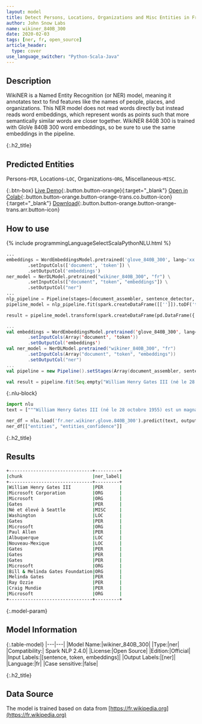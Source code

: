 ```yaml
---
layout: model
title: Detect Persons, Locations, Organizations and Misc Entities in French (WikiNER 840B 300)
author: John Snow Labs
name: wikiner_840B_300
date: 2020-02-03
tags: [ner, fr, open_source]
article_header:
  type: cover
use_language_switcher: "Python-Scala-Java"
---
```


## Description
WikiNER is a Named Entity Recognition (or NER) model, meaning it annotates text to find features like the names of people, places, and organizations. This NER model does not read words directly but instead reads word embeddings, which represent words as points such that more semantically similar words are closer together. WikiNER 840B 300 is trained with GloVe 840B 300 word embeddings, so be sure to use the same embeddings in the pipeline.


{:.h2_title}
## Predicted Entities 
Persons-`PER`, Locations-`LOC`, Organizations-`ORG`, Miscellaneous-`MISC`.



{:.btn-box}
[Live Demo](https://demo.johnsnowlabs.com/public/NER_FR){:.button.button-orange}{:target="_blank"}
[Open in Colab](https://colab.research.google.com/github/JohnSnowLabs/spark-nlp-workshop/blob/master/tutorials/streamlit_notebooks/NER_FR.ipynb){:.button.button-orange.button-orange-trans.co.button-icon}{:target="_blank"}
[Download](https://s3.amazonaws.com/auxdata.johnsnowlabs.com/public/models/wikiner_840B_300_fr_2.4.0_2.4_1579699913554.zip){:.button.button-orange.button-orange-trans.arr.button-icon}

## How to use 

<div class="tabs-box" markdown="1">

{% include programmingLanguageSelectScalaPythonNLU.html %}

```python
...
embeddings = WordEmbeddingsModel.pretrained('glove_840B_300', lang='xx') \
        .setInputCols(['document', 'token']) \
        .setOutputCol('embeddings')
ner_model = NerDLModel.pretrained("wikiner_840B_300", "fr") \
        .setInputCols(["document", "token", "embeddings"]) \
        .setOutputCol("ner")
...        
nlp_pipeline = Pipeline(stages=[document_assembler, sentence_detector, tokenizer, embeddings, ner_model, ner_converter])
pipeline_model = nlp_pipeline.fit(spark.createDataFrame([['']]).toDF('text'))

result = pipeline_model.transform(spark.createDataFrame(pd.DataFrame({'text': ["""William Henry Gates III (né le 28 octobre 1955) est un magnat des affaires, développeur de logiciels, investisseur et philanthrope américain. Il est surtout connu comme le co-fondateur de Microsoft Corporation. Au cours de sa carrière chez Microsoft, Gates a occupé les postes de président, chef de la direction (PDG), président et architecte logiciel en chef, tout en étant le plus grand actionnaire individuel jusqu'en mai 2014. Il est l'un des entrepreneurs et pionniers les plus connus du révolution des micro-ordinateurs des années 1970 et 1980. Né et élevé à Seattle, Washington, Gates a cofondé Microsoft avec son ami d'enfance Paul Allen en 1975, à Albuquerque, au Nouveau-Mexique; il est devenu la plus grande société de logiciels informatiques au monde. Gates a dirigé l'entreprise en tant que président-directeur général jusqu'à sa démission en tant que PDG en janvier 2000, mais il est resté président et est devenu architecte logiciel en chef. À la fin des années 1990, Gates avait été critiqué pour ses tactiques commerciales, considérées comme anticoncurrentielles. Cette opinion a été confirmée par de nombreuses décisions de justice. En juin 2006, Gates a annoncé qu'il passerait à un poste à temps partiel chez Microsoft et à un emploi à temps plein à la Bill & Melinda Gates Foundation, la fondation caritative privée que lui et sa femme, Melinda Gates, ont créée en 2000. Il a progressivement transféré ses fonctions à Ray Ozzie et Craig Mundie. Il a démissionné de son poste de président de Microsoft en février 2014 et a assumé un nouveau poste de conseiller technologique pour soutenir le nouveau PDG Satya Nadella."""]})))
```

```scala
...
val embeddings = WordEmbeddingsModel.pretrained('glove_840B_300', lang='xx')
        .setInputCols(Array('document', 'token'))
        .setOutputCol('embeddings')
val ner_model = NerDLModel.pretrained("wikiner_840B_300", "fr")
        .setInputCols(Array("document", "token", "embeddings"))
        .setOutputCol("ner")
...
val pipeline = new Pipeline().setStages(Array(document_assembler, sentence_detector, tokenizer, embeddings, ner_model, ner_converter))

val result = pipeline.fit(Seq.empty["William Henry Gates III (né le 28 octobre 1955) est un magnat des affaires, développeur de logiciels, investisseur et philanthrope américain. Il est surtout connu comme le co-fondateur de Microsoft Corporation. Au cours de sa carrière chez Microsoft, Gates a occupé les postes de président, chef de la direction (PDG), président et architecte logiciel en chef, tout en étant le plus grand actionnaire individuel jusqu'en mai 2014. Il est l'un des entrepreneurs et pionniers les plus connus du révolution des micro-ordinateurs des années 1970 et 1980. Né et élevé à Seattle, Washington, Gates a cofondé Microsoft avec son ami d'enfance Paul Allen en 1975, à Albuquerque, au Nouveau-Mexique; il est devenu la plus grande société de logiciels informatiques au monde. Gates a dirigé l'entreprise en tant que président-directeur général jusqu'à sa démission en tant que PDG en janvier 2000, mais il est resté président et est devenu architecte logiciel en chef. À la fin des années 1990, Gates avait été critiqué pour ses tactiques commerciales, considérées comme anticoncurrentielles. Cette opinion a été confirmée par de nombreuses décisions de justice. En juin 2006, Gates a annoncé qu'il passerait à un poste à temps partiel chez Microsoft et à un emploi à temps plein à la Bill & Melinda Gates Foundation, la fondation caritative privée que lui et sa femme, Melinda Gates, ont créée en 2000. Il a progressivement transféré ses fonctions à Ray Ozzie et Craig Mundie. Il a démissionné de son poste de président de Microsoft en février 2014 et a assumé un nouveau poste de conseiller technologique pour soutenir le nouveau PDG Satya Nadella."].toDS.toDF("text")).transform(data)
```

{:.nlu-block}
```python
import nlu
text = ["""William Henry Gates III (né le 28 octobre 1955) est un magnat des affaires, développeur de logiciels, investisseur et philanthrope américain. Il est surtout connu comme le co-fondateur de Microsoft Corporation. Au cours de sa carrière chez Microsoft, Gates a occupé les postes de président, chef de la direction (PDG), président et architecte logiciel en chef, tout en étant le plus grand actionnaire individuel jusqu'en mai 2014. Il est l'un des entrepreneurs et pionniers les plus connus du révolution des micro-ordinateurs des années 1970 et 1980. Né et élevé à Seattle, Washington, Gates a cofondé Microsoft avec son ami d'enfance Paul Allen en 1975, à Albuquerque, au Nouveau-Mexique; il est devenu la plus grande société de logiciels informatiques au monde. Gates a dirigé l'entreprise en tant que président-directeur général jusqu'à sa démission en tant que PDG en janvier 2000, mais il est resté président et est devenu architecte logiciel en chef. À la fin des années 1990, Gates avait été critiqué pour ses tactiques commerciales, considérées comme anticoncurrentielles. Cette opinion a été confirmée par de nombreuses décisions de justice. En juin 2006, Gates a annoncé qu'il passerait à un poste à temps partiel chez Microsoft et à un emploi à temps plein à la Bill & Melinda Gates Foundation, la fondation caritative privée que lui et sa femme, Melinda Gates, ont créée en 2000. Il a progressivement transféré ses fonctions à Ray Ozzie et Craig Mundie. Il a démissionné de son poste de président de Microsoft en février 2014 et a assumé un nouveau poste de conseiller technologique pour soutenir le nouveau PDG Satya Nadella."""]

ner_df = nlu.load('fr.ner.wikiner.glove.840B_300').predict(text, output_level = "chunk")
ner_df[["entities", "entities_confidence"]]
```

</div>

{:.h2_title}
## Results

```bash
+-------------------------------+---------+
|chunk                          |ner_label|
+-------------------------------+---------+
|William Henry Gates III        |PER      |
|Microsoft Corporation          |ORG      |
|Microsoft                      |ORG      |
|Gates                          |PER      |
|Né et élevé à Seattle          |MISC     |
|Washington                     |LOC      |
|Gates                          |PER      |
|Microsoft                      |ORG      |
|Paul Allen                     |PER      |
|Albuquerque                    |LOC      |
|Nouveau-Mexique                |LOC      |
|Gates                          |PER      |
|Gates                          |PER      |
|Gates                          |PER      |
|Microsoft                      |ORG      |
|Bill & Melinda Gates Foundation|ORG      |
|Melinda Gates                  |PER      |
|Ray Ozzie                      |PER      |
|Craig Mundie                   |PER      |
|Microsoft                      |ORG      |
+-------------------------------+---------+
```


{:.model-param}
## Model Information

{:.table-model}
|---|---|
|Model Name:|wikiner_840B_300|
|Type:|ner|
|Compatibility:| Spark NLP 2.4.0|
|License:|Open Source|
|Edition:|Official|
|Input Labels:|[sentence, token, embeddings]|
|Output Labels:|[ner]|
|Language:|fr|
|Case sensitive:|false|


{:.h2_title}
## Data Source
The model is trained based on data from [https://fr.wikipedia.org](https://fr.wikipedia.org)